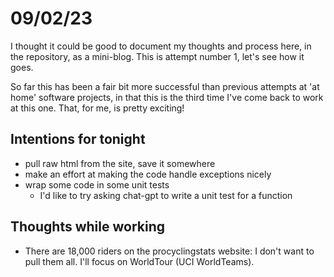 # 09/02/23

I thought it could be good to document my thoughts and process here, in the repository, as a mini-blog. This is attempt number 1, let's see how it goes.

So far this has been a fair bit more successful than previous attempts at 'at home' software projects, in that this is the third time I've come back to work at this one. That, for me, is pretty exciting!

## Intentions for tonight
- pull raw html from the site, save it somewhere
- make an effort at making the code handle exceptions nicely
- wrap some code in some unit tests
  - I'd like to try asking chat-gpt to write a unit test for a function

## Thoughts while working
- There are 18,000 riders on the procyclingstats website: I don't want to pull them all. I'll focus on WorldTour (UCI WorldTeams).